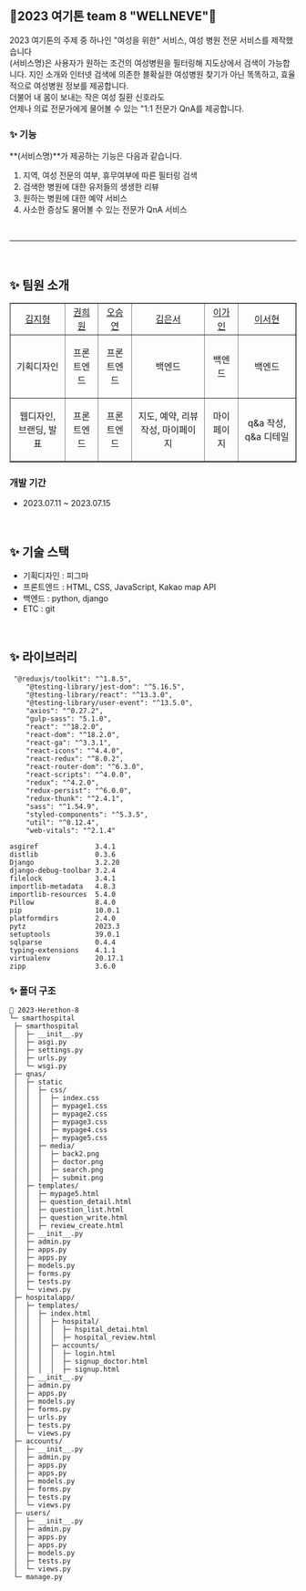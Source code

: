## 🏥2023 여기톤 team 8 "WELLNEVE"🏥


2023 여기톤의 주제 중 하나인 "여성을 위한" 서비스, 여성 병원 전문 서비스를 제작했습니다
<br/> (서비스명)은 사용자가 원하는 조건의 여성병원을 필터링해 지도상에서 검색이 가능합니다. 
지인 소개와 인터넷 검색에 의존한 블확실한 여성병원 찾기가 아닌 똑똑하고, 효율적으로 여성병원 정보를 제공합니다.
<br/>
더불어 내 몸이 보내는 작은 여성 질환 신호라도 <br/>
언제나 의료 전문가에게 물어볼 수 있는 "1:1 전문가 QnA를 제공합니다.


### ✨ 기능
**(서비스명)**가 제공하는 기능은 다음과 같습니다.
1. 지역, 여성 전문의 여부, 휴무여부에 따른 필터링 검색
2. 검색한 병원에 대한 유저들의 생생한 리뷰
3. 원하는 병원에 대한 예약 서비스
4. 사소한 증상도 물어볼 수 있는 전문가 QnA 서비스

<br>
<hr>
<br>

## ✨ 팀원 소개

<table border="" cellspacing="0" cellpadding="0" width="100%">
    <tr width="100%">
        <td align="center"><a href= "https://github.com/jihyxxg">김지형</a></td>
        <td align="center"><a href= "https://github.com/won0324">권희원</a></td>
        <td  align="center"><a href= "https://github.com/OHseugyeon">오승연</a></td>
        <td  align="center"><a href= "https://github.com/7beunseo">김은서</a></td>
        <td  align="center"><a href= "https://github.com/LGAIN">이가인</a></td>
        <td  align="center"><a href= "https://github.com/newoceanwave">이서현</a></td>
    </tr>
    <tr width="100%">
      <td  align="center"><p>기획디자인</p></td>
      <td  align="center"><p>프론트엔드</p></td>
      <td  align="center"><p>프론트엔드</p></td>
     <td  align="center">백엔드</td>
      <td  align="center">백엔드</td>
      <td  align="center">백엔드</td>
   </tr>
        <tr width="100%">
      <td  align="center"><p>웹디자인, 브랜딩, 발표</p></td>
      <td  align="center"><p>프론트엔드</p></td>
      <td  align="center"><p>프론트엔드</p></td>
     <td  align="center">지도, 예약, 리뷰 작성, 마이페이지</td>
      <td  align="center">마이페이지</td>
      <td  align="center">q&a 작성, q&a 디테일</td>
   </tr>
</table>

### 개발 기간

- 2023.07.11 ~ 2023.07.15

<br/>



## ✨ 기술 스택

- 기획디자인 : 피그마
- 프론트엔드 : HTML, CSS, JavaScript, Kakao map API
- 백엔드 : python, django
- ETC : git

</br>

## ✨ 라이브러리

```
 "@reduxjs/toolkit": "^1.8.5",
    "@testing-library/jest-dom": "^5.16.5",
    "@testing-library/react": "^13.3.0",
    "@testing-library/user-event": "^13.5.0",
    "axios": "^0.27.2",
    "gulp-sass": "5.1.0",
    "react": "^18.2.0",
    "react-dom": "^18.2.0",
    "react-ga": "^3.3.1",
    "react-icons": "^4.4.0",
    "react-redux": "^8.0.2",
    "react-router-dom": "^6.3.0",
    "react-scripts": "^4.0.0",
    "redux": "^4.2.0",
    "redux-persist": "^6.0.0",
    "redux-thunk": "^2.4.1",
    "sass": "^1.54.9",
    "styled-components": "^5.3.5",
    "util": "^0.12.4",
    "web-vitals": "^2.1.4"

asgiref              3.4.1
distlib              0.3.6
Django               3.2.20
django-debug-toolbar 3.2.4
filelock             3.4.1
importlib-metadata   4.8.3
importlib-resources  5.4.0
Pillow               8.4.0
pip                  10.0.1
platformdirs         2.4.0
pytz                 2023.3
setuptools           39.0.1
sqlparse             0.4.4
typing-extensions    4.1.1
virtualenv           20.17.1
zipp                 3.6.0
```



### ✨ 폴더 구조

```
📂 2023-Herethon-8
└─ smarthospital
 ├─ smarthospital
 │  ├─ __init__.py
 │  ├─ asgi.py
 │  ├─ settings.py
 │  ├─ urls.py
 │  └─ wsgi.py
 ├─ qnas/
 │  ├─ static
 │  │  ├─ css/
 │  │  │  ├─ index.css
 │  │  │  ├─ mypage1.css
 │  │  │  ├─ mypage2.css
 │  │  │  ├─ mypage3.css
 │  │  │  ├─ mypage4.css
 │  │  │  ├─ mypage5.css
 │  │  ├─ media/
 │  │  │  ├─ back2.png
 │  │  │  ├─ doctor.png
 │  │  │  ├─ search.png
 │  │  │  ├─ submit.png
 │  ├─ templates/
 │  │  ├─ mypage5.html
 │  │  ├─ question_detail.html
 │  │  ├─ question_list.html
 │  │  ├─ question_write.html
 │  │  ├─ review_create.html
 │  ├─ __init__.py
 │  ├─ admin.py
 │  ├─ apps.py
 │  ├─ apps.py
 │  ├─ models.py
 │  ├─ forms.py
 │  ├─ tests.py
 │  └─ views.py
 ├─ hospitalapp/
 │  ├─ templates/
 │  │  ├─ index.html
 │  │  │  ├─ hospital/
 │  │  │  │  ├─ hspital_detai.html
 │  │  │  │  ├─ hospital_review.html
 │  │  │  ├─ accounts/
 │  │  │  │  ├─ login.html
 │  │  │  │  ├─ signup_doctor.html
 │  │  │  │  ├─ signup.html
 │  ├─ __init__.py
 │  ├─ admin.py
 │  ├─ apps.py
 │  ├─ models.py
 │  ├─ forms.py
 │  ├─ urls.py
 │  ├─ tests.py
 │  └─ views.py
 ├─ accounts/
 │  ├─ __init__.py
 │  ├─ admin.py
 │  ├─ apps.py
 │  ├─ apps.py
 │  ├─ models.py
 │  ├─ forms.py
 │  ├─ tests.py
 │  └─ views.py
 ├─ users/
 │  ├─ __init__.py
 │  ├─ admin.py
 │  ├─ apps.py
 │  ├─ apps.py
 │  ├─ models.py
 │  ├─ tests.py
 │  └─ views.py
 └─ manage.py

```


